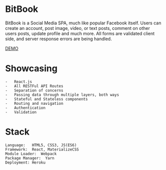 # BitBook
BitBook is a Social Media SPA, much like popular Facebook itself. Users can create an account, post image, video, or text posts, comment on other users posts, update profile and much more. All forms are validated client side, and server response errors are being handled. 


[DEMO](https://bit-show-react.herokuapp.com//)

# Showcasing 

    -   React.js
    -   All RESTFul API Routes
    -   Separation of concerns
    -   Passing data through multiple layers, both ways
    -   Stateful and Stateless components
    -   Routing and navigation
    -   Authentication
    -   Validation

# Stack

    Language:   HTML5, CSS3, JS(ES6)
    Framework:  React, MaterializeCSS
    Module Loader:  Webpack
    Package Manager:  Yarn
    Deployment: Heroku
